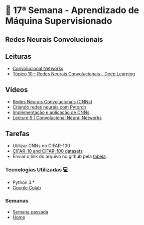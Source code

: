 # 🐍 17ª Semana - Aprendizado de Máquina Supervisionado

## Redes Neurais Convolucionais

## Leituras

* [Convolucional Networks](https://www.deeplearningbook.org/contents/convnets.html)
* [Tópico 10 - Redes Neurais Convolucionais - Deep Learning](https://www.ime.unicamp.br/~jbflorindo/Teaching/2018/MT530/T10.pdf)

## Vídeos

* [Redes Neurais Convolucionais (CNNs)](https://www.youtube.com/watch?v=ujrwBSG9bI0&list=PLmKrb8DwBTiVfW5yX93K5HP0N_aVdguuA&index=7)
* [Criando redes neurais com Pytorch](https://www.youtube.com/watch?v=THfgEbvm-PM&list=PLmKrb8DwBTiVfW5yX93K5HP0N_aVdguuA&index=7)
* [Implementação e aplicação de CNNs](https://www.youtube.com/watch?v=n1rw8l7vN5c)
* [Lecture 5 | Convolucional Neural Networks](https://www.youtube.com/watch?v=bNb2fEVKeEo&t=3541s)

## Tarefas

* Utilizar CNNs no CIFAR-100
* [CIFAR-10 and CIFAR-100 datasets](https://www.cs.toronto.edu/~kriz/cifar.html)
* Enviar o link do arquivo no github pela [tabela](https://docs.google.com/spreadsheets/d/19jrmEy5xRI8dOxOTiZQKPcov924xgntvfgqMvLBGXmo/edit#gid=0).

### Tecnologias Utilizadas 💻

* Python 3.*
* [Google Colab](https://colab.research.google.com/)

### Semanas

* [Semana passada](../Semana_16)
* [Home](../../../)